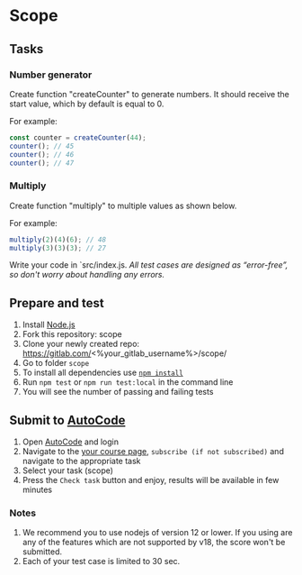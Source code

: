 # Scope

## Tasks

### Number generator
Create function "createCounter" to generate numbers. It should receive the start value, which by default is equal to 0.

For example:
```js
const counter = createCounter(44);
counter(); // 45
counter(); // 46
counter(); // 47
```

### Multiply
Create function "multiply" to multiple values as shown below.

For example:
```js
multiply(2)(4)(6); // 48
multiply(3)(3)(3); // 27 
```


Write your code in `src/index.js.
*All test cases are designed as “error-free”, so don't worry about handling any errors.*

## Prepare and test
1. Install [Node.js](https://nodejs.org/en/download/)   
2. Fork this repository: scope
3. Clone your newly created repo: https://gitlab.com/<%your_gitlab_username%>/scope/  
4. Go to folder `scope`  
5. To install all dependencies use [`npm install`](https://docs.npmjs.com/cli/install)  
6. Run `npm test` or `npm run test:local` in the command line  
7. You will see the number of passing and failing tests

## Submit to [AutoCode](https://autocode.lab.epam.com/)
1. Open [AutoCode](https://autocode.lab.epam.com/) and login
2. Navigate to the [your course page](https://autocode.lab.epam.com/student/group/80), `subscribe (if not subscribed)` and navigate to the appropriate task 
3. Select your task (scope)
4. Press the `Check task` button and enjoy, results will be available in few minutes

### Notes
1. We recommend you to use nodejs of version 12 or lower. If you using are any of the features which are not supported by v18, the score won't be submitted.
2. Each of your test case is limited to 30 sec.
